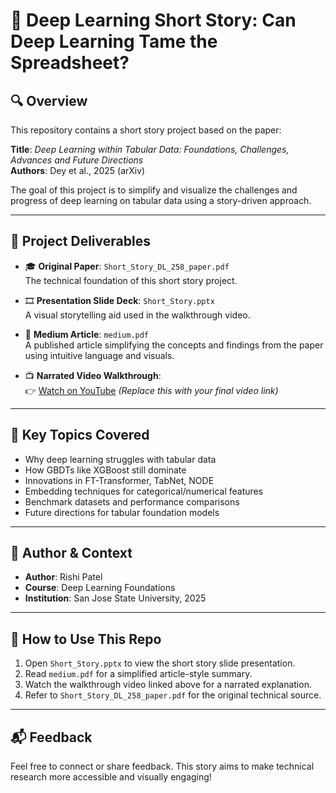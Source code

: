 
# 📘 Deep Learning Short Story: Can Deep Learning Tame the Spreadsheet?

## 🔍 Overview

This repository contains a short story project based on the paper:

**Title**: *Deep Learning within Tabular Data: Foundations, Challenges, Advances and Future Directions*  
**Authors**: Dey et al., 2025 (arXiv)

The goal of this project is to simplify and visualize the challenges and progress of deep learning on tabular data using a story-driven approach.

---

## 🎯 Project Deliverables

- 🎓 **Original Paper**: `Short_Story_DL_258_paper.pdf`  
  The technical foundation of this short story project.

- 🎞️ **Presentation Slide Deck**: `Short_Story.pptx`  
  A visual storytelling aid used in the walkthrough video.

- 📝 **Medium Article**: `medium.pdf`  
  A published article simplifying the concepts and findings from the paper using intuitive language and visuals.

- 📺 **Narrated Video Walkthrough**:  
  👉 [Watch on YouTube](#) *(Replace this with your final video link)*

---

## 📌 Key Topics Covered

- Why deep learning struggles with tabular data
- How GBDTs like XGBoost still dominate
- Innovations in FT-Transformer, TabNet, NODE
- Embedding techniques for categorical/numerical features
- Benchmark datasets and performance comparisons
- Future directions for tabular foundation models

---

## 🧠 Author & Context

- **Author**: Rishi Patel  
- **Course**: Deep Learning Foundations  
- **Institution**: San Jose State University, 2025

---

## 🧭 How to Use This Repo

1. Open `Short_Story.pptx` to view the short story slide presentation.
2. Read `medium.pdf` for a simplified article-style summary.
3. Watch the walkthrough video linked above for a narrated explanation.
4. Refer to `Short_Story_DL_258_paper.pdf` for the original technical source.

---

## 📬 Feedback

Feel free to connect or share feedback. This story aims to make technical research more accessible and visually engaging!
